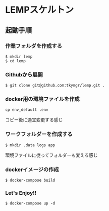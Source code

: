 # LEMPスケルトン

## 起動手順

### 作業フォルダを作成する
```
$ mkdir lemp
$ cd lemp
```

### Githubから展開
``` 
$ git clone git@github.com:tkymgr/lemp.git .
```

### docker用の環境ファイルを作成
```
cp env_default .env
```
コピー後に適宜変更する感じ

### ワークフォルダーを作成する
```
$ mkdir .data logs app
```
環境ファイルに従ってフォルダーも変える感じ

### dockerイメージの作成
```
$ docker-compose build
```

### Let's Enjoy!!
```
$ docker-compose up -d
```

